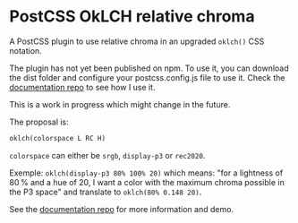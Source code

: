 # PostCSS OkLCH relative chroma

A PostCSS plugin to use relative chroma in an upgraded `oklch()` CSS notation.

The plugin has not yet been published on npm. To use it, you can download the dist folder and configure your postcss.config.js file to use it. Check the [documentation repo](https://github.com/dokozero/oklch-css-relative-chroma-documentation) to see how I use it.

This is a work in progress which might change in the future.

The proposal is:

```markdown
oklch(colorspace L RC H)
```

`colorspace` can either be `srgb`, `display-p3` or `rec2020`.

Exemple: `oklch(display-p3 80% 100% 20)` which means: "for a lightness of 80 % and a hue of 20, I want a color with the maximum chroma possible in the P3 space" and translate to `oklch(80% 0.148 20)`.

See the [documentation repo](https://github.com/dokozero/oklch-css-relative-chroma-documentation) for more information and demo.
